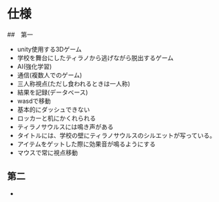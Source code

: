 # 仕様
##　第一
- unity使用する3Dゲーム
- 学校を舞台にしたティラノから逃げながら脱出するゲーム
- AI(強化学習)
- 通信(複数人でのゲーム)
- 三人称視点(ただし食われるときは一人称)
- 結果を記録(データベース)
- wasdで移動
- 基本的にダッシュできない
- ロッカーと机にかくれられる
- ティラノサウルスには鳴き声がある
- タイトルには、学校の壁にティラノサウルスのシルエットが写っている。
- アイテムをゲットした際に効果音が鳴るようにする
- マウスで常に視点移動
## 第二
- 